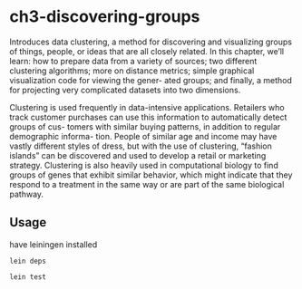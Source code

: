 # ch3-discovering-groups

Introduces data clustering, a method for discovering and visualizing groups
of things, people, or ideas that are all closely related. In this chapter, we’ll learn:
how to prepare data from a variety of sources; two different clustering algorithms;
more on distance metrics; simple graphical visualization code for viewing the gener-
ated groups; and finally, a method for projecting very complicated datasets into two
dimensions.

Clustering is used frequently in data-intensive applications. Retailers who track
customer purchases can use this information to automatically detect groups of cus-
tomers with similar buying patterns, in addition to regular demographic informa-
tion. People of similar age and income may have vastly different styles of dress, but
with the use of clustering, “fashion islands” can be discovered and used to develop a
retail or marketing strategy. Clustering is also heavily used in computational biology
to find groups of genes that exhibit similar behavior, which might indicate that they
respond to a treatment in the same way or are part of the same biological pathway.

## Usage

have leiningen installed

`lein deps`

`lein test`